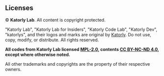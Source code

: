 ## Licenses
© **Katorly Lab**. All content is copyright protected.

"Katorly Lab", "Katorly Lab for Insiders", "Katorly Code Lab", "Katorly Dev", "katorlys", and their logos and marks are original by [Katorly](https://github.com/katorly). Do not use, copy, modify, or distribute. All rights reserved.

**All codes from Katorly Lab licensed [MPL-2.0](/licenses/MPL-2.0.txt), contents [CC BY-NC-ND 4.0](/licenses/CC%20BY-NC-ND%204.0.txt), except where otherwise noted.**

All other trademarks and copyrights are the property of their respective owners.